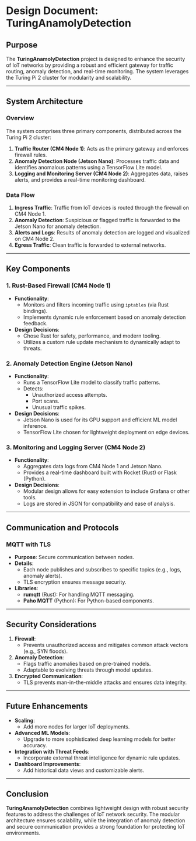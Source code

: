 # Design Document: TuringAnamolyDetection

## Purpose
The **TuringAnamolyDetection** project is designed to enhance the security of IoT networks by providing a robust and efficient gateway for traffic routing, anomaly detection, and real-time monitoring. The system leverages the Turing Pi 2 cluster for modularity and scalability.

---

## System Architecture

### Overview
The system comprises three primary components, distributed across the Turing Pi 2 cluster:
1. **Traffic Router (CM4 Node 1)**: Acts as the primary gateway and enforces firewall rules.
2. **Anomaly Detection Node (Jetson Nano)**: Processes traffic data and identifies anomalous patterns using a TensorFlow Lite model.
3. **Logging and Monitoring Server (CM4 Node 2)**: Aggregates data, raises alerts, and provides a real-time monitoring dashboard.

### Data Flow
1. **Ingress Traffic**: Traffic from IoT devices is routed through the firewall on CM4 Node 1.
2. **Anomaly Detection**: Suspicious or flagged traffic is forwarded to the Jetson Nano for anomaly detection.
3. **Alerts and Logs**: Results of anomaly detection are logged and visualized on CM4 Node 2.
4. **Egress Traffic**: Clean traffic is forwarded to external networks.

---

## Key Components

### 1. Rust-Based Firewall (CM4 Node 1)
- **Functionality**:
  - Monitors and filters incoming traffic using `iptables` (via Rust bindings).
  - Implements dynamic rule enforcement based on anomaly detection feedback.
- **Design Decisions**:
  - Chose Rust for safety, performance, and modern tooling.
  - Utilizes a custom rule update mechanism to dynamically adapt to threats.

### 2. Anomaly Detection Engine (Jetson Nano)
- **Functionality**:
  - Runs a TensorFlow Lite model to classify traffic patterns.
  - Detects:
    - Unauthorized access attempts.
    - Port scans.
    - Unusual traffic spikes.
- **Design Decisions**:
  - Jetson Nano is used for its GPU support and efficient ML model inference.
  - TensorFlow Lite chosen for lightweight deployment on edge devices.

### 3. Monitoring and Logging Server (CM4 Node 2)
- **Functionality**:
  - Aggregates data logs from CM4 Node 1 and Jetson Nano.
  - Provides a real-time dashboard built with Rocket (Rust) or Flask (Python).
- **Design Decisions**:
  - Modular design allows for easy extension to include Grafana or other tools.
  - Logs are stored in JSON for compatibility and ease of analysis.

---

## Communication and Protocols

### MQTT with TLS
- **Purpose**: Secure communication between nodes.
- **Details**:
  - Each node publishes and subscribes to specific topics (e.g., logs, anomaly alerts).
  - TLS encryption ensures message security.
- **Libraries**:
  - **rumqtt** (Rust): For handling MQTT messaging.
  - **Paho MQTT** (Python): For Python-based components.

---

## Security Considerations
1. **Firewall**:
   - Prevents unauthorized access and mitigates common attack vectors (e.g., SYN floods).
2. **Anomaly Detection**:
   - Flags traffic anomalies based on pre-trained models.
   - Adaptable to evolving threats through model updates.
3. **Encrypted Communication**:
   - TLS prevents man-in-the-middle attacks and ensures data integrity.

---

## Future Enhancements
- **Scaling**:
  - Add more nodes for larger IoT deployments.
- **Advanced ML Models**:
  - Upgrade to more sophisticated deep learning models for better accuracy.
- **Integration with Threat Feeds**:
  - Incorporate external threat intelligence for dynamic rule updates.
- **Dashboard Improvements**:
  - Add historical data views and customizable alerts.

---

## Conclusion
**TuringAnamolyDetection** combines lightweight design with robust security features to address the challenges of IoT network security. The modular architecture ensures scalability, while the integration of anomaly detection and secure communication provides a strong foundation for protecting IoT environments.